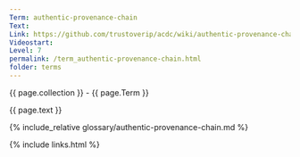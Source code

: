 ```yaml
---
Term: authentic-provenance-chain
Text: 
Link: https://github.com/trustoverip/acdc/wiki/authentic-provenance-chain.md
Videostart: 
Level: 7
permalink: /term_authentic-provenance-chain.html
folder: terms
---
```


{{ page.collection }} - {{ page.Term }}

   {{ page.text }}

{% include_relative glossary/authentic-provenance-chain.md %}

 {% include links.html %} 
